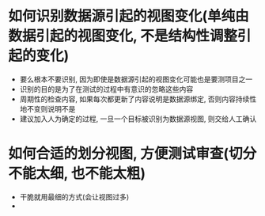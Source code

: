 # 如何识别数据源引起的视图变化(单纯由数据引起的视图变化, 不是结构性调整引起的变化)
- 要么根本不要识别, 因为即使是数据源引起的视图变化可能也是要测项目之一
- 识别的目的是为了在测试的过程中有意识的忽略这些内容
- 周期性的检查内容, 如果每次都更新了内容说明是数据源绑定, 否则内容持续性地不变则说明不是
- 建议加入人为确定的过程, 一旦一个目标被识别为数据源视图, 则交给人工确认

# 如何合适的划分视图, 方便测试审查(切分不能太细, 也不能太粗)
- 干脆就用最细的方式(会让视图过多)
- 